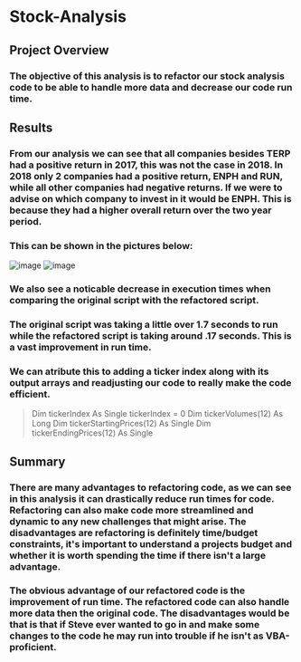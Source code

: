# Stock-Analysis

## Project Overview

### The objective of this analysis is to refactor our stock analysis code to be able to handle more data and decrease our code run time.

## Results

### From our analysis we can see that all companies besides TERP had a positive return in 2017, this was not the case in 2018. In 2018 only 2 companies had a positive return, ENPH and RUN, while all other companies had negative returns. If we were to advise on which company to invest in it would be ENPH. This is because they had a higher overall return over the two year period.
### This can be shown in the pictures below:
![image](https://user-images.githubusercontent.com/41974323/139176248-04b2f406-e726-4de7-b2fa-1e5d861b0800.png)
![image](https://user-images.githubusercontent.com/41974323/139176526-29fa6db2-d57a-4747-8ce6-bcab300abf5f.png)
### We also see a noticable decrease in execution times when comparing the original script with the refactored script.
### The original script was taking a little over 1.7 seconds to run while the refactored script is taking around .17 seconds. This is a vast improvement in run time.
### We can atribute this to adding a ticker index along with its output arrays and readjusting our code to really make the code efficient.
> Dim tickerIndex As Single
>    tickerIndex = 0
>       Dim tickerVolumes(12) As Long
>       Dim tickerStartingPrices(12) As Single
>       Dim tickerEndingPrices(12) As Single

## Summary

### There are many advantages to refactoring code, as we can see in this analysis it can drastically reduce run times for code. Refactoring can also make code more streamlined and dynamic to any new challenges that might arise. The disadvantages are refactoring is definitely time/budget constraints, it's important to understand a projects budget and whether it is worth spending the time if there isn't a large advantage.
### The obvious advantage of our refactored code is the improvement of run time. The refactored code can also handle more data then the original code. The disadvantages would be that is that if Steve ever wanted to go in and make some changes to the code he may run into trouble if he isn't as VBA-proficient.

